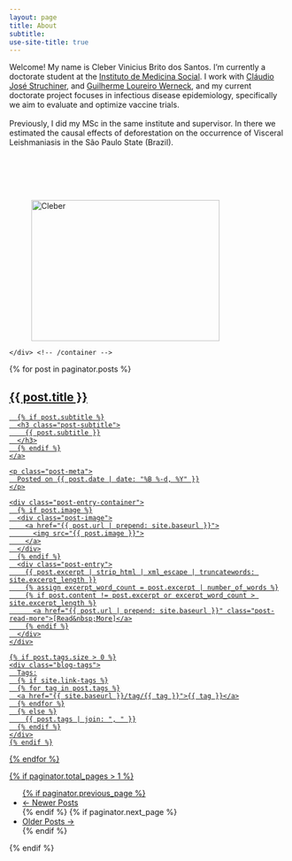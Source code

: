 ```yaml
---
layout: page
title: About
subtitle: 
use-site-title: true
---
```




<div class="container">
    	<div class="row">
            <div class="col-md-6">
 <p>Welcome! My name is Cleber Vinicius Brito dos Santos. I’m currently a doctorate student at the <a href="https://https://www.ims.uerj.br">Instituto de Medicina Social</a>. I work with <a href="https://emap.fgv.br/en/faculty/claudio-jose-struchiner">Cláudio José Struchiner</a>, and <a href="https://publons.com/researcher/1202227/guilherme-werneck/">Guilherme Loureiro Werneck</a>, and my current doctorate project focuses in infectious disease epidemiology, specifically we aim to evaluate and optimize vaccine trials.  </br> </br>
Previously, I did my MSc in the same institute and supervisor.  In there we estimated the causal effects of deforestation on the occurrence of Visceral Leishmaniasis in the São Paulo State (Brazil). </br> </br>
  </p>
            </div>
            <div class="col-md-6"> 
            	<br><br><br>
            	  <figure>
                <img src="img/headshot.jpeg" width = 340 height = 255 alt="Cleber">
                </figure>
		</div>
	    </div><!-- row -->
	
    </div> <!-- /container -->



<div class="posts-list">
  {% for post in paginator.posts %}
  <article class="post-preview">
    <a href="{{ post.url | prepend: site.baseurl }}">
	  <h2 class="post-title">{{ post.title }}</h2>

	  {% if post.subtitle %}
	  <h3 class="post-subtitle">
	    {{ post.subtitle }}
	  </h3>
	  {% endif %}
    </a>

    <p class="post-meta">
      Posted on {{ post.date | date: "%B %-d, %Y" }}
    </p>

    <div class="post-entry-container">
      {% if post.image %}
      <div class="post-image">
        <a href="{{ post.url | prepend: site.baseurl }}">
          <img src="{{ post.image }}">
        </a>
      </div>
      {% endif %}
      <div class="post-entry">
        {{ post.excerpt | strip_html | xml_escape | truncatewords: site.excerpt_length }}
        {% assign excerpt_word_count = post.excerpt | number_of_words %}
        {% if post.content != post.excerpt or excerpt_word_count > site.excerpt_length %}
          <a href="{{ post.url | prepend: site.baseurl }}" class="post-read-more">[Read&nbsp;More]</a>
        {% endif %}
      </div>
    </div>

    {% if post.tags.size > 0 %}
    <div class="blog-tags">
      Tags:
      {% if site.link-tags %}
      {% for tag in post.tags %}
      <a href="{{ site.baseurl }}/tag/{{ tag }}">{{ tag }}</a>
      {% endfor %}
      {% else %}
        {{ post.tags | join: ", " }}
      {% endif %}
    </div>
    {% endif %}

   </article>
  {% endfor %}
</div>

{% if paginator.total_pages > 1 %}
<ul class="pager main-pager">
  {% if paginator.previous_page %}
  <li class="previous">
    <a href="{{ paginator.previous_page_path | prepend: site.baseurl | replace: '//', '/' }}">&larr; Newer Posts</a>
  </li>
  {% endif %}
  {% if paginator.next_page %}
  <li class="next">
    <a href="{{ paginator.next_page_path | prepend: site.baseurl | replace: '//', '/' }}">Older Posts &rarr;</a>
  </li>
  {% endif %}
</ul>
{% endif %}
